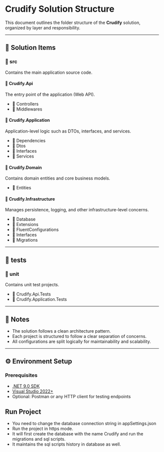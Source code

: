 # Crudify Solution Structure

This document outlines the folder structure of the **Crudify** solution, organized by layer and responsibility.

---

## 📁 Solution Items

### 📁 src
Contains the main application source code.

#### 📁 Crudify.Api
The entry point of the application (Web API).

- 📁 Controllers
- 📁 Middlewares

#### 📁 Crudify.Application
Application-level logic such as DTOs, interfaces, and services.

- 📁 Dependencies
- 📁 Dtos
- 📁 Interfaces
- 📁 Services

#### 📁 Crudify.Domain
Contains domain entities and core business models.

- 📁 Entities

#### 📁 Crudify.Infrastructure
Manages persistence, logging, and other infrastructure-level concerns.

- 📁 Database
- 📁 Extensions
- 📁 FluentConfigurations
- 📁 Interfaces
- 📁 Migrations

---

## 🧪 tests

### 📁 unit
Contains unit test projects.

- 📁 Crudify.Api.Tests
- 📁 Crudify.Application.Tests

---

## 📝 Notes

- The solution follows a clean architecture pattern.
- Each project is structured to follow a clear separation of concerns.
- All configurations are split logically for maintainability and scalability.

---

## ⚙️ Environment Setup

### Prerequisites

- [.NET 9.0 SDK](https://dotnet.microsoft.com/download/dotnet/9.0)
- [Visual Studio 2022+](https://visualstudio.microsoft.com/)
- Optional: Postman or any HTTP client for testing endpoints

## Run Project

- You need to change the database connection string in appSettings.json
- Run the project in https mode.
- It will first create the database with the name Crudify and run the migrations and sql scripts.
- It maintains the sql scripts history in database as well.

